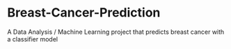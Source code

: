 # Breast-Cancer-Prediction
A Data Analysis / Machine Learning project that predicts breast cancer with a classifier model
